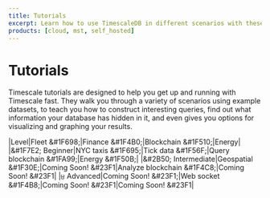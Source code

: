```yaml
---
title: Tutorials
excerpt: Learn how to use TimescaleDB in different scenarios with these step-by-step tutorials
products: [cloud, mst, self_hosted]
---
```


# Tutorials

Timescale tutorials are designed to help you get up and running with Timescale
fast. They walk you through a variety of scenarios using example datasets, to
teach you how to construct interesting queries, find out what information your
database has hidden in it, and even gives you options for visualizing and
graphing your results.

|Level|Fleet &#1F698;|Finance &#1F4B0;|Blockchain &#1F510;|Energy|
|&#1F7E2; Beginner|NYC taxis &#1F695;|Tick data &#1F56F;|Query blockchain &#1FA99;|Energy &#1F50B;|
|&#2B50; Intermediate|Geospatial &#1F30E;|Coming Soon! &#23F1|Analyze blockchain &#1F4C8;|Coming Soon! &#23F1|
|&#2666; Advanced|Coming Soon! &#23F1;|Web socket &#1F4B8;|Coming Soon! &#23F1|Coming Soon! &#23F1|
